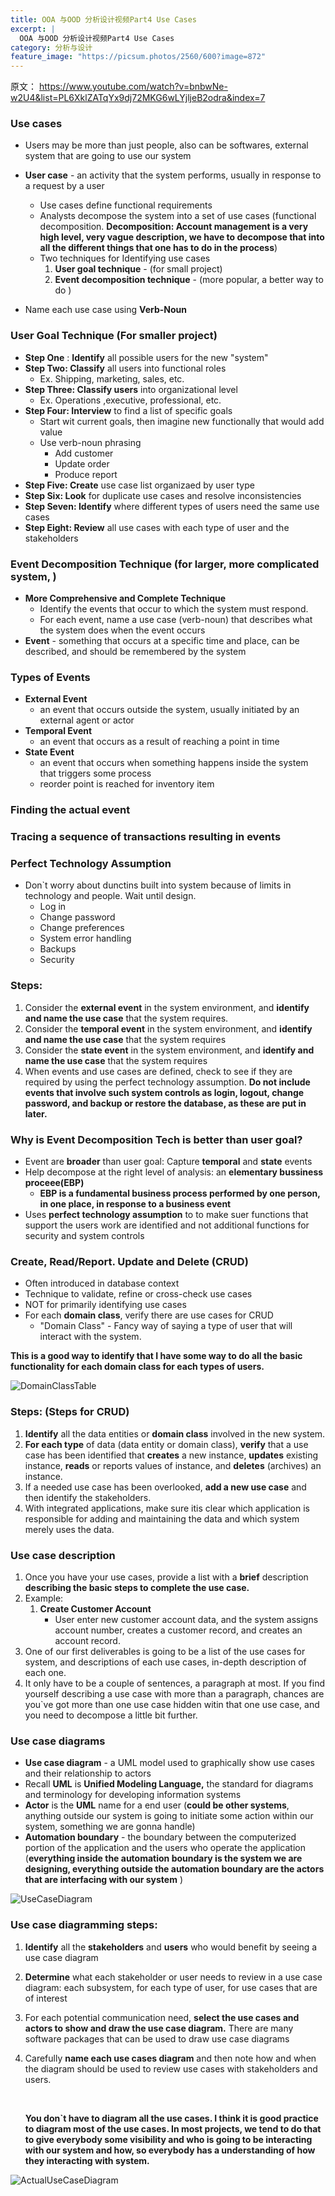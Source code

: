 ```yaml
---
title: OOA 与OOD 分析设计视频Part4 Use Cases
excerpt: |
  OOA 与OOD 分析设计视频Part4 Use Cases
category: 分析与设计
feature_image: "https://picsum.photos/2560/600?image=872"
---
```

原文： https://www.youtube.com/watch?v=bnbwNe-w2U4&list=PL6XklZATqYx9dj72MKG6wLYjljeB2odra&index=7

### Use cases

- Users may be more than just people, also can be softwares, external system that are going to use our system


- **User case** - an activity that the system performs, usually in response to a request by a user
  - Use cases define functional requirements
  - Analysts decompose the system into a set of use cases (functional decomposition. **Decomposition: Account management is a very high level, very vague description, we have to decompose that into all the different things that one has to do in the process**)
  - Two techniques for Identifying use cases
    1. **User goal technique** - (for small project)
    2. **Event decomposition technique** - (more popular, a better way to do )
- Name each use case using **Verb-Noun**

### User Goal Technique (For smaller project)

- **Step One** : **Identify** all possible users for the new "system"
- **Step Two: Classify** all users into functional roles
  - Ex. Shipping, marketing, sales, etc.
- **Step Three: Classify users** into organizational level
  - Ex. Operations ,executive, professional, etc.
- **Step Four: Interview** to find a list of specific goals
  - Start wit current goals, then imagine new functionally that would add value
  - Use verb-noun phrasing
    - Add customer
    - Update order
    - Produce report
- **Step Five: Create** use case list organizaed by user type
- **Step Six: Look** for duplicate use cases and resolve inconsistencies
- **Step Seven: Identify** where different types of users need the same use cases
- **Step Eight: Review** all use cases with each type of user and the stakeholders

### Event Decomposition Technique (for larger, more complicated system, )

- **More Comprehensive and Complete Technique**
  - Identify the events that occur to which the system must respond.
  - For each event, name a use case (verb-noun) that describes what the system does when the event occurs
- **Event** - something that occurs at a specific time and place, can be described, and should be remembered by the system

### Types of Events

- **External Event**
  - an event that occurs outside the system, usually initiated by an external agent or actor
- **Temporal Event**
  - an event that occurs as a result of reaching a point in time
- **State Event**
  - an event that occurs when something happens inside the system that triggers some process
  - reorder point is reached for inventory item

### Finding the actual event

### Tracing a sequence of transactions resulting in events

### Perfect Technology Assumption

- Don`t worry about dunctins built into system because of limits in technology and people. Wait until design.
  - Log in
  - Change password
  - Change preferences
  - System error handling
  - Backups
  - Security

### Steps:

1. Consider the **external event** in the system environment, and **identify and name the use case** that the system requires.
2. Consider the **temporal event** in the system environment, and **identify and name the use case** that the system requires
3. Consider the **state event** in the system environment, and **identify and name the use case** that the system requires
4. When events and use cases are defined, check to see if they are required by using the perfect technology assumption. **Do not include events that involve such system controls as login, logout, change password, and backup or restore the database, as these are put in later.**

### Why is Event Decomposition Tech is better than user goal?

- Event are **broader** than user goal: Capture **temporal** and **state** events
- Help decompose at the right level of analysis: an **elementary bussiness proceee(EBP)**
  - **EBP is a fundamental business process performed by one person, in one place, in response to a business event**
- Uses **perfect technology assumption** to to make suer functions that support the users work are identified and not additional functions for security and system controls

### Create, Read/Report. Update and Delete (CRUD)

- Often introduced in database context
- Technique to validate, refine or cross-check use cases
- NOT for primarily identifying use cases
- For each **domain class**, verify there are use cases for CRUD
  - "Domain Class" - Fancy way of saying a type of user that will interact with the system.

**This is a good way to identify that I have some way to do all the basic functionality for each domain class for each types of users.**

![DomainClassTable](pics/DomainClassTable.png)

### Steps: (Steps for CRUD)

1. **Identify** all the data entities or **domain class** involved in the new system.
2. **For each type** of data (data entity or domain class), **verify** that a use case has been identified that **creates** a new instance, **updates** existing instance, **reads** or reports values of instance, and **deletes** (archives) an instance.
3. If a needed use case has been overlooked, **add a new use case** and then identify the stakeholders.
4. With integrated applications, make sure itis clear which application is responsible for adding and maintaining the data and which system merely uses the data.

### Use case description

1. Once you have your use cases, provide a list with a **brief** description **describing the basic steps to complete the use case.**
2. Example:
   1. **Create Customer Account**
      - User enter new customer account data, and the system assigns account number, creates a customer record, and creates an account record.
3. One of our first deliverables is going to be a list of the use cases for system, and descriptions of each use cases, in-depth description of each one.
4. It only have to be a couple of sentences, a paragraph at most. If you find yourself describing a use case with more than a paragraph, chances are you`ve got more than one use case hidden witin that one use case, and you need to decompose a little bit further.

### Use case diagrams

- **Use case diagram** - a UML model used to graphically show use cases and their relationship to actors
- Recall **UML** is **Unified Modeling Language,** the standard for diagrams and terminology for developing information systems
- **Actor** is the **UML** name for a end user (**could be other systems**, anything outside our system is going to initiate some action within our system, something we are gonna handle)
- **Automation boundary** - the boundary between the computerized portion of the application and the users who operate the application (**everything inside the automation boundary is the system we are designing, everything outside the automation boundary are the actors that are interfacing with our system** )

![UseCaseDiagram](pics/UseCaseDiagramDay4.png)

### Use case diagramming steps:

1. **Identify** all the **stakeholders** and **users** who would benefit by seeing a use case diagram

2. **Determine** what each stakeholder or user needs to review in a use case diagram: each subsystem, for each type of user, for use cases that are of interest

3. For each potential communication need, **select the use cases and actors to show and draw the use case diagram.** There are many software packages that can be used to draw use case diagrams

4. Carefully **name each use cases diagram** and then note how and when the diagram should be used to review use cases with stakeholders and users.

   ​

   **You don`t have to diagram all the use cases. I think it is good practice to diagram most of the use cases. In most projects, we tend to do that to give everybody some visibility and who is going to be interacting with our system and how, so everybody has a understanding of how they interacting with system.**

![ActualUseCaseDiagram](pics/ActualUseCaseDiagram.png)

